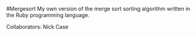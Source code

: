 #Mergesort
My own version of the merge sort sorting algorithm written in the Ruby programming language.

Collaborators: Nick Case
